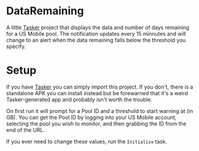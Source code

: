 # DataRemaining
A little [Tasker](https://tasker.joaoapps.com/) project that displays the data and number of days remaining for a US Mobile pool. The notification updates every 15 minnutes and will change to an alert when the data remaining falls below the threshold you specify.

# Setup
If you have [Tasker](https://tasker.joaoapps.com/) you can simply import this project. If you don't, there is a standalone APK you can install instead but be forewarned that it's a weird Tasker-generated app and probably isn't worth the trouble.

On first run it will prompt for a Pool ID and a threshold to start warning at (in GB). You can get the Pool ID by logging into your US Mobile account, selecting the pool you wish to monitor, and then grabbing the ID from the end of the URL.

If you ever need to change these values, run the `Initialize` task.